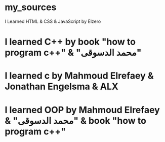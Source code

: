 # my_sources
 I Learned HTML & CSS & JavaScript by Elzero
# I learned C++ by book "how to program c++" & "محمد الدسوقى"
# I learned c by Mahmoud Elrefaey & Jonathan Engelsma & ALX
# I learned OOP by Mahmoud Elrefaey & "محمد الدسوقى" & book "how to program c++"
